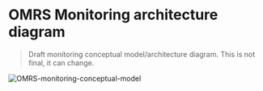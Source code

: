 # OMRS Monitoring architecture diagram

> Draft monitoring conceptual model/architecture diagram. This is not final, it can change.

![OMRS-monitoring-conceptual-model](https://user-images.githubusercontent.com/19473115/201914512-c9e65537-5873-42d5-ac51-3dd35e705356.svg)

